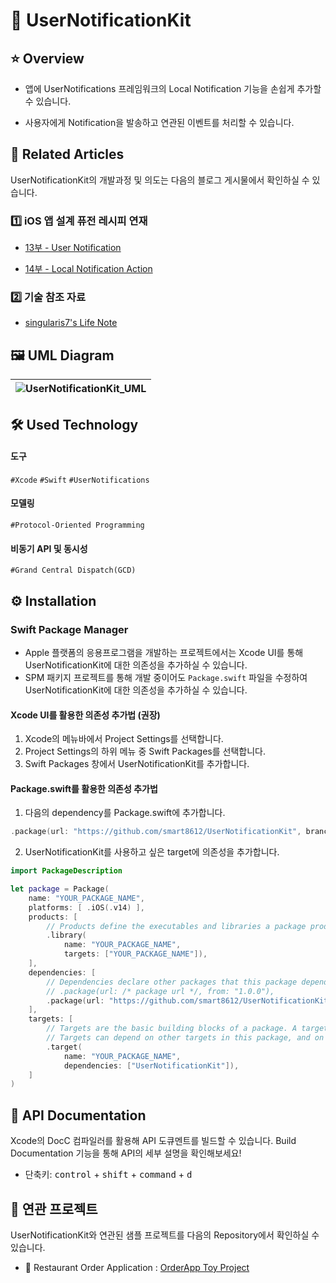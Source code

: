 # 🔔 UserNotificationKit

## ⭐️ Overview

* 앱에 UserNotifications 프레임워크의 Local Notification 기능을 손쉽게 추가할 수 있습니다.

* 사용자에게 Notification을 발송하고 연관된 이벤트를 처리할 수 있습니다.

## 📰 Related Articles

UserNotificationKit의 개발과정 및 의도는 다음의 블로그 게시물에서 확인하실 수 있습니다.

### 1️⃣ iOS 앱 설계 퓨전 레시피 연재

* [13부 - User Notification](https://singularis7.tistory.com/101)

* [14부 - Local Notification Action](https://singularis7.tistory.com/102)

### 2️⃣ 기술 참조 자료

* [singularis7's Life Note](https://singularis7.tistory.com)

## 🖼️ UML Diagram

| ![UserNotificationKit_UML](https://github.com/smart8612/UserNotificationKit/assets/25794814/ef9de542-6ca1-4510-8604-5acaf9254fd3) |
| :----------------------------------------------------------: |

## 🛠️ Used Technology

#### 도구

`#Xcode` `#Swift` `#UserNotifications`

#### 모델링

`#Protocol-Oriented Programming`

#### 비동기 API 및 동시성

`#Grand Central Dispatch(GCD)`

## ⚙️ Installation

### Swift Package Manager

* Apple 플랫폼의 응용프로그램을 개발하는 프로젝트에서는 Xcode UI를 통해 UserNotificationKit에 대한 의존성을 추가하실 수 있습니다.
* SPM 패키지 프로젝트를 통해 개발 중이어도 `Package.swift` 파일을 수정하여 UserNotificationKit에 대한 의존성을 추가하실 수 있습니다.

#### Xcode UI를 활용한 의존성 추가법 (권장)

1. Xcode의 메뉴바에서 Project Settings를 선택합니다.
2. Project Settings의 하위 메뉴 중 Swift Packages를 선택합니다.
3. Swift Packages 창에서 UserNotificationKit를 추가합니다.

#### Package.swift를 활용한 의존성 추가법

1. 다음의 dependency를 Package.swift에 추가합니다.

```swift
.package(url: "https://github.com/smart8612/UserNotificationKit", branch: "main")
```

2. UserNotificationKit를 사용하고 싶은 target에 의존성을 추가합니다.

```swift
import PackageDescription

let package = Package(
    name: "YOUR_PACKAGE_NAME",
    platforms: [ .iOS(.v14) ],
    products: [
        // Products define the executables and libraries a package produces, and make them visible to other packages.
        .library(
            name: "YOUR_PACKAGE_NAME",
            targets: ["YOUR_PACKAGE_NAME"]),
    ],
    dependencies: [
        // Dependencies declare other packages that this package depends on.
        // .package(url: /* package url */, from: "1.0.0"),
        .package(url: "https://github.com/smart8612/UserNotificationKit", branch: "main")
    ],
    targets: [
        // Targets are the basic building blocks of a package. A target can define a module or a test suite.
        // Targets can depend on other targets in this package, and on products in packages this package depends on.
        .target(
            name: "YOUR_PACKAGE_NAME",
            dependencies: ["UserNotificationKit"]),
    ]
)
```

## 📖 API Documentation

Xcode의 DocC 컴파일러를 활용해 API 도큐멘트를 빌드할 수 있습니다. Build Documentation 기능을 통해 API의 세부 설명을 확인해보세요!

* 단축키: <kbd>control</kbd> + <kbd>shift</kbd> + <kbd>command</kbd> + <kbd>d</kbd>

## 🤼 연관 프로젝트

UserNotificationKit와 연관된 샘플 프로젝트를 다음의 Repository에서 확인하실 수 있습니다.

* 📱 Restaurant Order Application : [OrderApp Toy Project](https://github.com/smart8612/OrderApp-Toy-Project)